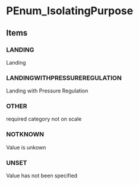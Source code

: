 # PEnum_IsolatingPurpose
<!-- end of short definition -->

## Items

### LANDING
Landing

### LANDINGWITHPRESSUREREGULATION
Landing with Pressure Regulation

### OTHER
required category not on scale

### NOTKNOWN
Value is unkown

### UNSET
Value has not been specified
